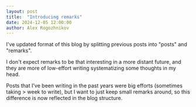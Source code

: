 ```yaml
---
layout: post
title:  "Introducing remarks"
date: 2024-12-05 12:00:00
author: Alex Rogozhnikov
---
```


I've updated format of this blog by splitting previous posts 
into "posts" and "remarks".

I don't expect remarks to be that interesting in a more distant future,
and they are more of low-effort writing systematizing some thoughts in my head. 

Posts that I've been writing in the past years were big efforts (sometimes taking > week to write),
but I want to just keep small remarks around, so this difference is now reflected in the blog structure.
